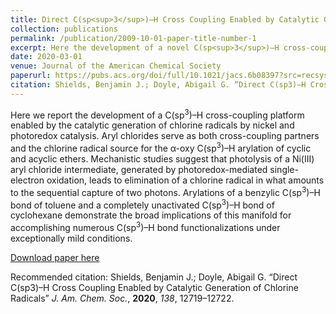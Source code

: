 ```yaml
---
title: Direct C(sp<sup>3</sup>)–H Cross Coupling Enabled by Catalytic Generation of Chlorine Radicals
collection: publications
permalink: /publication/2009-10-01-paper-title-number-1
excerpt: Here the development of a novel C(sp<sup>3</sup>)–H cross-coupling platform enabled by the catalytic generation of chlorine radicals by nickel and photoredox catalysis is reported. This work has led to the a large body of new literature. Highlighted in an ACS Select Virtual Issue.  One of the most read articles in August and September.
date: 2020-03-01
venue: Journal of the American Chemical Society
paperurl: https://pubs.acs.org/doi/full/10.1021/jacs.6b08397?src=recsys
citation: Shields, Benjamin J.; Doyle, Abigail G. “Direct C(sp3)–H Cross Coupling Enabled by Catalytic Generation of Chlorine Radicals” J. Am. Chem. Soc., 2020, 138, 12719–12722. 
---
```

Here we report the development of a C(sp<sup>3</sup>)–H cross-coupling platform enabled by the catalytic generation of chlorine radicals by nickel and photoredox catalysis. Aryl chlorides serve as both cross-coupling partners and the chlorine radical source for the α-oxy C(sp<sup>3</sup>)–H arylation of cyclic and acyclic ethers. Mechanistic studies suggest that photolysis of a Ni(III) aryl chloride intermediate, generated by photoredox-mediated single-electron oxidation, leads to elimination of a chlorine radical in what amounts to the sequential capture of two photons. Arylations of a benzylic C(sp<sup>3</sup>)–H bond of toluene and a completely unactivated C(sp<sup>3</sup>)–H bond of cyclohexane demonstrate the broad implications of this manifold for accomplishing numerous C(sp<sup>3</sup>)–H bond functionalizations under exceptionally mild conditions.

[Download paper here](http://academicpages.github.io/files/paper1.pdf)

Recommended citation: Shields, Benjamin J.; Doyle, Abigail G. “Direct C(sp3)–H Cross Coupling Enabled by Catalytic Generation of Chlorine Radicals” *J. Am. Chem. Soc.*, **2020**, *138*, 12719–12722. 
